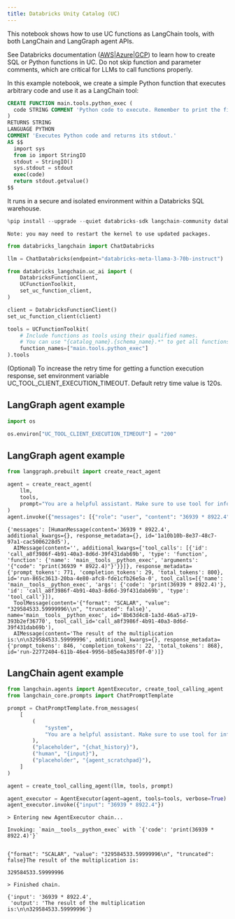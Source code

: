 ```yaml
---
title: Databricks Unity Catalog (UC)
---
```


This notebook shows how to use UC functions as LangChain tools, with both LangChain and LangGraph agent APIs.

See Databricks documentation ([AWS](https://docs.databricks.com/en/sql/language-manual/sql-ref-syntax-ddl-create-sql-function.html)|[Azure](https://learn.microsoft.com/en-us/azure/databricks/sql/language-manual/sql-ref-syntax-ddl-create-sql-function)|[GCP](https://docs.gcp.databricks.com/en/sql/language-manual/sql-ref-syntax-ddl-create-sql-function.html)) to learn how to create SQL or Python functions in UC. Do not skip function and parameter comments, which are critical for LLMs to call functions properly.

In this example notebook, we create a simple Python function that executes arbitrary code and use it as a LangChain tool:

```sql
CREATE FUNCTION main.tools.python_exec (
  code STRING COMMENT 'Python code to execute. Remember to print the final result to stdout.'
)
RETURNS STRING
LANGUAGE PYTHON
COMMENT 'Executes Python code and returns its stdout.'
AS $$
  import sys
  from io import StringIO
  stdout = StringIO()
  sys.stdout = stdout
  exec(code)
  return stdout.getvalue()
$$
```

It runs in a secure and isolated environment within a Databricks SQL warehouse.

```python
%pip install --upgrade --quiet databricks-sdk langchain-community databricks-langchain langgraph mlflow
```

```output
Note: you may need to restart the kernel to use updated packages.
```

```python
from databricks_langchain import ChatDatabricks

llm = ChatDatabricks(endpoint="databricks-meta-llama-3-70b-instruct")
```

```python
from databricks_langchain.uc_ai import (
    DatabricksFunctionClient,
    UCFunctionToolkit,
    set_uc_function_client,
)

client = DatabricksFunctionClient()
set_uc_function_client(client)

tools = UCFunctionToolkit(
    # Include functions as tools using their qualified names.
    # You can use "{catalog_name}.{schema_name}.*" to get all functions in a schema.
    function_names=["main.tools.python_exec"]
).tools
```

(Optional) To increase the retry time for getting a function execution response, set environment variable UC_TOOL_CLIENT_EXECUTION_TIMEOUT. Default retry time value is 120s.

## LangGraph agent example

```python
import os

os.environ["UC_TOOL_CLIENT_EXECUTION_TIMEOUT"] = "200"
```

## LangGraph agent example

```python
from langgraph.prebuilt import create_react_agent

agent = create_react_agent(
    llm,
    tools,
    prompt="You are a helpful assistant. Make sure to use tool for information.",
)
agent.invoke({"messages": [{"role": "user", "content": "36939 * 8922.4"}]})
```

```output
{'messages': [HumanMessage(content='36939 * 8922.4', additional_kwargs={}, response_metadata={}, id='1a10b10b-8e37-48c7-97a1-cac5006228d5'),
  AIMessage(content='', additional_kwargs={'tool_calls': [{'id': 'call_a8f3986f-4b91-40a3-8d6d-39f431dab69b', 'type': 'function', 'function': {'name': 'main__tools__python_exec', 'arguments': '{"code": "print(36939 * 8922.4)"}'}}]}, response_metadata={'prompt_tokens': 771, 'completion_tokens': 29, 'total_tokens': 800}, id='run-865c3613-20ba-4e80-afc8-fde1cfb26e5a-0', tool_calls=[{'name': 'main__tools__python_exec', 'args': {'code': 'print(36939 * 8922.4)'}, 'id': 'call_a8f3986f-4b91-40a3-8d6d-39f431dab69b', 'type': 'tool_call'}]),
  ToolMessage(content='{"format": "SCALAR", "value": "329584533.59999996\\n", "truncated": false}', name='main__tools__python_exec', id='8b63d4c8-1a3d-46a5-a719-393b2ef36770', tool_call_id='call_a8f3986f-4b91-40a3-8d6d-39f431dab69b'),
  AIMessage(content='The result of the multiplication is:\n\n329584533.59999996', additional_kwargs={}, response_metadata={'prompt_tokens': 846, 'completion_tokens': 22, 'total_tokens': 868}, id='run-22772404-611b-46e4-9956-b85e4a385f0f-0')]}
```

## LangChain agent example

```python
from langchain.agents import AgentExecutor, create_tool_calling_agent
from langchain_core.prompts import ChatPromptTemplate

prompt = ChatPromptTemplate.from_messages(
    [
        (
            "system",
            "You are a helpful assistant. Make sure to use tool for information.",
        ),
        ("placeholder", "{chat_history}"),
        ("human", "{input}"),
        ("placeholder", "{agent_scratchpad}"),
    ]
)

agent = create_tool_calling_agent(llm, tools, prompt)
```

```python
agent_executor = AgentExecutor(agent=agent, tools=tools, verbose=True)
agent_executor.invoke({"input": "36939 * 8922.4"})
```

```output
> Entering new AgentExecutor chain...

Invoking: `main__tools__python_exec` with `{'code': 'print(36939 * 8922.4)'}`


{"format": "SCALAR", "value": "329584533.59999996\n", "truncated": false}The result of the multiplication is:

329584533.59999996

> Finished chain.
```

```output
{'input': '36939 * 8922.4',
 'output': 'The result of the multiplication is:\n\n329584533.59999996'}
```
